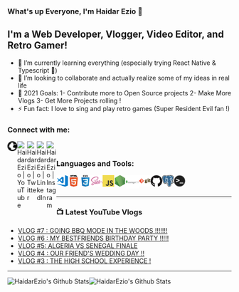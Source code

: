 ### What's up Everyone, I'm Haidar Ezio 👋

## I'm a Web Developer, Vlogger, Video Editor, and Retro Gamer!

- 🌱 I’m currently learning everything (especially trying React Native & Typescript 🤣)
- 👯 I’m looking to collaborate and actually realize some of my ideas in real life
- 🥅 2021 Goals: 1- Contribute more to Open Source projects 2- Make More Vlogs 3- Get More Projects rolling !
- ⚡ Fun fact: I love to sing and play retro games (Super Resident Evil fan !)

### Connect with me:

[<img align="left" alt="haidarezio" width="22px" src="https://raw.githubusercontent.com/iconic/open-iconic/master/svg/globe.svg" />][website]
[<img align="left" alt="HaidarEzio | YouTube" width="22px" src="https://cdn.jsdelivr.net/npm/simple-icons@v3/icons/youtube.svg" />][youtube]
[<img align="left" alt="HaidarEzio | Twitter" width="22px" src="https://cdn.jsdelivr.net/npm/simple-icons@v3/icons/twitter.svg" />][twitter]
[<img align="left" alt="HaidarEzio | LinkedIn" width="22px" src="https://cdn.jsdelivr.net/npm/simple-icons@v3/icons/linkedin.svg" />][linkedin]
[<img align="left" alt="HaidarEzio | Instagram" width="22px" src="https://cdn.jsdelivr.net/npm/simple-icons@v3/icons/instagram.svg" />][instagram]

<br />

### Languages and Tools:

[<img align="left" alt="Visual Studio Code" width="26px" src="https://raw.githubusercontent.com/github/explore/80688e429a7d4ef2fca1e82350fe8e3517d3494d/topics/visual-studio-code/visual-studio-code.png" />][website]
[<img align="left" alt="HTML5" width="26px" src="https://raw.githubusercontent.com/github/explore/80688e429a7d4ef2fca1e82350fe8e3517d3494d/topics/html/html.png" />][website]
[<img align="left" alt="CSS3" width="26px" src="https://raw.githubusercontent.com/github/explore/80688e429a7d4ef2fca1e82350fe8e3517d3494d/topics/css/css.png" />][website]
[<img align="left" alt="Sass" width="26px" src="https://raw.githubusercontent.com/github/explore/80688e429a7d4ef2fca1e82350fe8e3517d3494d/topics/sass/sass.png" />][website]
[<img align="left" alt="JavaScript" width="26px" src="https://raw.githubusercontent.com/github/explore/80688e429a7d4ef2fca1e82350fe8e3517d3494d/topics/javascript/javascript.png" />][website]
[<img align="left" alt="Node.js" width="26px" src="https://raw.githubusercontent.com/github/explore/80688e429a7d4ef2fca1e82350fe8e3517d3494d/topics/nodejs/nodejs.png" />][website]
[<img align="left" alt="MongoDB" width="30px" src="https://raw.githubusercontent.com/github/explore/80688e429a7d4ef2fca1e82350fe8e3517d3494d/topics/mongodb/mongodb.png" />][website]
[<img align="left" alt="Git" width="26px" src="https://raw.githubusercontent.com/github/explore/80688e429a7d4ef2fca1e82350fe8e3517d3494d/topics/git/git.png" />][website]
[<img align="left" alt="GitHub" width="26px" src="https://raw.githubusercontent.com/github/explore/78df643247d429f6cc873026c0622819ad797942/topics/github/github.png" />][website]

[<img align="left" alt="postgres" width="26px" src="https://raw.githubusercontent.com/github/explore/5c058a388828bb5fde0bcafd4bc867b5bb3f26f3/topics/postgresql/postgresql.png" />][website]

[<img align="left" alt="Terminal" width="26px" src="https://raw.githubusercontent.com/github/explore/80688e429a7d4ef2fca1e82350fe8e3517d3494d/topics/terminal/terminal.png" />][website]
<br />
<br />

---

### 📺 Latest YouTube Vlogs

<!-- YOUTUBE:START -->
- [VLOG #7 : GOING BBQ MODE IN THE WOODS !!!!!!!](https://www.youtube.com/watch?v=RiExKTcxrtM)
- [VLOG #6 : MY BESTFRIENDS BIRTHDAY PARTY !!!!!](https://www.youtube.com/watch?v=_eH0-LJonBc)
- [VLOG #5: ALGERIA VS SENEGAL FINALE](https://www.youtube.com/watch?v=cOaiLfJ8TXQ)
- [VLOG #4 : OUR FRIEND'S WEDDING DAY !!](https://www.youtube.com/watch?v=LGhJTYnIoME)
- [VLOG #3 : THE HIGH SCHOOL EXPERIENCE !](https://www.youtube.com/watch?v=U-bf36U_oJk)
<!-- YOUTUBE:END -->

---

<img align="left" alt="HaidarEzio's Github Stats" src="https://github-readme-stats.vercel.app/api?username=HaidarEzio&show_icons=true&hide_border=true&theme=dark" />
<img align="left" alt="HaidarEzio's Github Stats" src="https://github-readme-stats.vercel.app/api/top-langs?username=HaidarEzio&show_icons=true&hide_border=true&theme=dark" />

[website]: https://hellraiser.netlify.app
[twitter]: https://twitter.com/vanillaismyjam
[youtube]: https://www.youtube.com/channel/UCFTQzKapiCcFx9_NzFcqHAw
[instagram]: https://instagram.com/haidar_ezio
[linkedin]: https://www.linkedin.com/in/haidar-ezio-2a3a03182/
